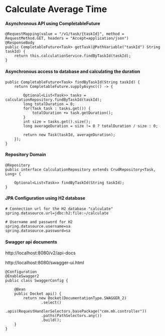 # Calculate Average Time

#### Asynchronous API using CompletableFuture

```
@RequestMapping(value = "/v1/task/{taskId}", method = RequestMethod.GET, headers = "Accept=application/json")
@ResponseBody
public CompletableFuture<Task> getTask(@PathVariable("taskId") String taskId) {
    return this.calculationService.findByTaskId(taskId);
}
```

#### Asynchronous access to database and calculating the duration

```
public CompletableFuture<Task> findByTaskId(String taskId) {
    return CompletableFuture.supplyAsync(() -> {

        Optional<List<Task>> tasks = calculationRepository.findByTaskId(taskId);
        long totalDuration = 0;
        for(Task task : tasks.get()) {
            totalDuration += task.getDuration();
        }
        int size = tasks.get().size();
        long averageDuration = size != 0 ? totalDuration / size : 0;

        return new Task(taskId, averageDuration);
    });
}
```

#### Repository Domain

```
@Repository
public interface CalculationRepository extends CrudRepository<Task, Long> {

    Optional<List<Task>> findByTaskId(String taskId);
}
```

#### JPA Configuration using H2 database

```
# Connection url for the H2 database "calculate"
spring.datasource.url=jdbc:h2:file:~/calculate

# Username and password for H2
spring.datasource.username=sa
spring.datasource.password=sa
```

#### Swagger api documents

http://localhost:8080/v2/api-docs

http://localhost:8080/swagger-ui.html

```
@Configuration
@EnableSwagger2
public class SwaggerConfig {

    @Bean
    public Docket api() {
        return new Docket(DocumentationType.SWAGGER_2)
                .select()
                .apis(RequestHandlerSelectors.basePackage("com.mh.controller"))
                .paths(PathSelectors.any())
                .build();
    }
}
```